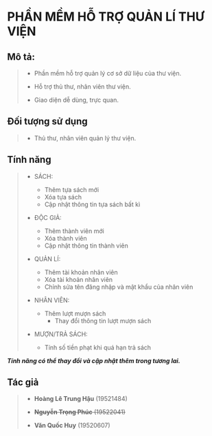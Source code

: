 # PHẦN MỀM HỖ TRỢ QUẢN LÍ THƯ VIỆN

## Mô tả: 

> - Phần mềm hỗ trợ quản lý cơ sở dữ liệu của thư viện.
>
> - Hỗ trợ thủ thư, nhân viên thư viện.
>
> - Giao diện dễ dùng, trực quan.

## Đối tượng sử dụng 

> - Thủ thư, nhân viên quản lý thư viện.

## Tính năng

> - SÁCH:
> 	  + Thêm tựa sách mới
> 	  + Xóa tựa sách
> 	  + Cập nhật thông tin tựa sách bất kì
> 	
> - ĐỘC GIẢ:
> 	  + Thêm thành viên mới
> 	  + Xóa thành viên
> 	  + Cập nhật thông tin thành viên
> - QUẢN LÍ:
> 	  + Thêm tài khoản nhân viên
> 	  + Xóa tài khoản nhân viên
> 	  + Chỉnh sửa tên đăng nhập và mật khẩu của nhân viên
> - NHÂN VIÊN:
>     - Thêm lượt mượn sách
>       - Thay đổi thông tin lượt mượn sách
> - MƯỢN/TRẢ SÁCH:
>     - Tính số tiền phạt khi quá hạn trả sách

***Tính năng có thể thay đổi và cập nhật thêm trong tương lai.***

## Tác giả

> - **Hoàng Lê Trung Hậu** (19521484)
>
> - ~~**Nguyễn Trọng Phúc** (19522041)~~
>
> - **Văn Quốc Huy** (19520607)
